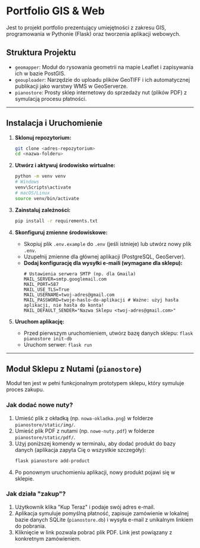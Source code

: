 # Portfolio GIS & Web

Jest to projekt portfolio prezentujący umiejętności z zakresu GIS, programowania w Pythonie (Flask) oraz tworzenia aplikacji webowych.

## Struktura Projektu

- `geomapper`: Moduł do rysowania geometrii na mapie Leaflet i zapisywania ich w bazie PostGIS.
- `geouploader`: Narzędzie do uploadu plików GeoTIFF i ich automatycznej publikacji jako warstwy WMS w GeoServerze.
- `pianostore`: Prosty sklep internetowy do sprzedaży nut (plików PDF) z symulacją procesu płatności.

---

## Instalacja i Uruchomienie

1.  **Sklonuj repozytorium:**
    ```bash
    git clone <adres-repozytorium>
    cd <nazwa-folderu>
    ```

2.  **Utwórz i aktywuj środowisko wirtualne:**
    ```bash
    python -m venv venv
    # Windows
    venv\Scripts\activate
    # macOS/Linux
    source venv/bin/activate
    ```

3.  **Zainstaluj zależności:**
    ```bash
    pip install -r requirements.txt
    ```

4.  **Skonfiguruj zmienne środowiskowe:**
    - Skopiuj plik `.env.example` do `.env` (jeśli istnieje) lub utwórz nowy plik `.env`.
    - Uzupełnij zmienne dla głównej aplikacji (PostgreSQL, GeoServer).
    - **Dodaj konfigurację dla wysyłki e-maili (wymagane dla sklepu):**
      ```
      # Ustawienia serwera SMTP (np. dla Gmaila)
      MAIL_SERVER=smtp.googlemail.com
      MAIL_PORT=587
      MAIL_USE_TLS=True
      MAIL_USERNAME=twoj-adres@gmail.com
      MAIL_PASSWORD=twoje-haslo-do-aplikacji # Ważne: użyj hasła aplikacji, nie hasła do konta!
      MAIL_DEFAULT_SENDER="Nazwa Sklepu <twoj-adres@gmail.com>"
      ```

5.  **Uruchom aplikację:**
    - Przed pierwszym uruchomieniem, utwórz bazę danych sklepu: `flask pianostore init-db`
    - Uruchom serwer: `flask run`

---

## Moduł Sklepu z Nutami (`pianostore`)

Moduł ten jest w pełni funkcjonalnym prototypem sklepu, który symuluje proces zakupu.

### Jak dodać nowe nuty?

1.  Umieść plik z okładką (np. `nowa-okladka.png`) w folderze `pianostore/static/img/`.
2.  Umieść plik PDF z nutami (np. `nowe-nuty.pdf`) w folderze `pianostore/static/pdf/`.
3.  Użyj poniższej komendy w terminalu, aby dodać produkt do bazy danych (aplikacja zapyta Cię o wszystkie szczegóły):
    ```bash
    flask pianostore add-product
    ```
4.  Po ponownym uruchomieniu aplikacji, nowy produkt pojawi się w sklepie.

### Jak działa "zakup"?

1.  Użytkownik klika "Kup Teraz" i podaje swój adres e-mail.
2.  Aplikacja symuluje pomyślną płatność, zapisuje zamówienie w lokalnej bazie danych SQLite (`pianostore.db`) i wysyła e-mail z unikalnym linkiem do pobrania.
3.  Kliknięcie w link pozwala pobrać plik PDF. Link jest powiązany z konkretnym zamówieniem.
